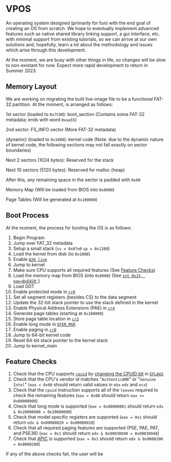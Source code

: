 # VPOS
An operating system designed (primarily for fun) with the end goal of creating an OS from scratch. We hope to eventually implement advanced features such as native shared library linking support, a gui interface, etc. with minimal support from existing tutorials, so we can arrive at our own solutions and, hopefully, learn a lot about the methodology and issues which arise through this development.

At the moment, we are busy with other things in life, so changes will be slow to non-existant for now. Expect more rapid development to return in Summer 2023.

## Memory Layout
We are working on migrating the built live-image file to be a functional FAT-32 partition. At the moment, is arranged as follows:

1st sector (loaded to `0x7C00`): boot_section (Contains some FAT-32 metadata; ends with word `0xaa55`)

2nd sector: FS_INFO sector (More FAT-32 metadata)

(dynamic) (loaded to `0x1000`): kernel code (Note: due to the dynamic nature of kernel code, the following sections may not fall exactly on sector boundaries)

Next 2 sectors (1024 bytes): Reserved for the stack

Next 10 sectors (5120 bytes): Reserved for malloc (heap)

After this, any remaining space in the sector is padded with `0x00`

Memory Map (Will be loaded from BIOS into `0x8000`)

Page Tables (Will be generated at `0x100000`)

## Boot Process
At the moment, the process for booting the OS is as follows:

1. Begin Program
2. Jump over FAT_32 metadata
3. Setup a small stack (`ss = 0x07e0` `sp = 0x1200`)
4. Load the kernel from disk (to `0x1000`)
5. Enable [`A20 line`](https://wiki.osdev.org/A20_Line)
6. Jump to kernel
7. Make sure CPU supports all required features (See [Feature Checks](#feature-checks))
8. Load the memory map from BIOS (into `0x8000`) (See [`int 0x15, eax=0xE820'`](https://wiki.osdev.org/Detecting_Memory_(x86)#BIOS_Function:_INT_0x15.2C_EAX_.3D_0xE820))
9. Load GDT
10. Enable protected mode in [`cr0`](https://wiki.osdev.org/CPU_Registers_x86#CR0)
11. Set all segment registers (besides CS) to the data segment
12. Update the 32-bit stack pointer to use the stack defined in the kernel
13. Enable Physical Address Extensions (PAE) in [`cr4`](https://wiki.osdev.org/CPU_Registers_x86#CR4)
14. Generate page tables (starting at `0x100000`)
15. Store page table location in [`cr3`](https://wiki.osdev.org/CPU_Registers_x86#CR3)
16. Enable long mode in [`EFER_MSR`](https://wiki.osdev.org/Model_Specific_Registers#Additional_x86_64_Registers)
17. Enable paging in [`cr0`](https://wiki.osdev.org/CPU_Registers_x86#CR0)
18. Jump to 64-bit kernel code
19. Reset 64-bit stack pointer to the kernel stack
20. Jump to kernel_main

## Feature Checks
1. Check that the CPU supports [`cpuid`](https://wiki.osdev.org/CPUID) by [changing the CPUID bit](https://wiki.osdev.org/CPUID#Checking_CPUID_availability) in [`EFLAGS`](https://wiki.osdev.org/EFLAGS#EFLAGS_Register)
2. Check that the CPU's vendor id matches "`AuthenticAMD`" or "`Genuine Intel`" (`eax = 0x00` should return valid values in `ebx` `edx` and `ecx`)
3. Check that the `cpuid` instruction supports all of the `leaves` required to check the remaining features (`eax = 0x00` should return `eax >= 0x80000008`)
4. Check that long mode is supported (`eax = 0x80000001` should return `edx & 0x20000000 = 0x20000000`)
5. Check that model specific registers are supported (`eax = 0x1` should return `edx & 0x00000020 = 0x00000020`)
6. Check that all required paging features are supported (PSE, PAE, PAT, and PSE36) (`eax = 0x1` should return `edx & 0x00030048 = 0x00030048`)
7. Check that [APIC](https://wiki.osdev.org/APIC) is supported (`eax = 0x1` should return `edx & 0x0000200 = 0x0000200`)

If any of the above checks fail, the user will be 
